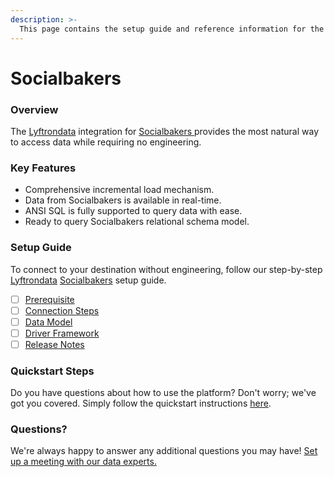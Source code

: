 ```yaml
---
description: >-
  This page contains the setup guide and reference information for the Socialbakers source connector.
---
```


# Socialbakers

### Overview

The [Lyftrondata](https://www.lyftrondata.com/) integration for [Socialbakers](https://www.lyftrondata.com/integration/socialbakers/)[ ](https://www.lyftrondata.com/integration/socialbakers/)provides the most natural way to access data while requiring no engineering.

### Key Features

* Comprehensive incremental load mechanism.
* Data from Socialbakers is available in real-time.&#x20;
* ANSI SQL is fully supported to query data with ease.
* Ready to query Socialbakers relational schema model.

### Setup Guide

To connect to your destination without engineering, follow our step-by-step [Lyftrondata](https://www.lyftrondata.com/)  [Socialbakers](https://www.lyftrondata.com/integration/socialbakers/) setup guide.

* [ ] [Prerequisite](../../marketing-analytics/socialbakers/prerequisite.md)
* [ ] [Connection Steps](../../marketing-analytics/socialbakers/connection-steps.md)
* [ ] [Data Model](../../marketing-analytics/socialbakers/data-model/)
* [ ] [Driver Framework](../../marketing-analytics/socialbakers/driver-framework/)
* [ ] [Release Notes](../../marketing-analytics/socialbakers/release-notes.md)

### Quickstart Steps

Do you have questions about how to use the platform? Don't worry; we've got you covered. Simply follow the quickstart instructions [here](../../../quickstart-steps.md).

### Questions? <a href="#questions" id="questions"></a>

We're always happy to answer any additional questions you may have! [Set up a meeting with our data experts.](https://www.lyftrondata.com/book-a-meeting/)

